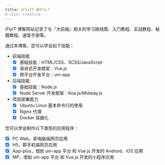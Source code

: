 ```yaml
---
title: iFlyIT 是什么？
# icon: creative
---
```


iFlyIT 博客网站记录了与『大前端』相关的学习路线图、入门教程、实战教程、秘籍教程、速查手册等。

通过本博客，您可以学会如下技能：

- 前端技能
  - [x] 基础技能：HTML/CSS、SCSS/JavaScript
  - [x] 渐进式开发框架：Vue.js
  - [x] 跨平台开发平台：uni-app
- 后端技能
  - [x] 基础技能：Node.js
  - [x] Node Server 开发框架：Koa.js/Midway.js  
- 项目部署能力
  - [x] Ubuntu Linux 基本命令行的使用
  - [x] Nginx 代理
  - [x] Docker 容器化

您可以学会制作以下类型的应用程序：

- [x] PC Web，即电脑端网页应用
- [x] H5，即手机端网页应用
- [x] App-plus，借助 uni-app 平台 和 Vue.js 开发的 Android、iOS 应用
- [x] MP，借助 uni-app 平台 和 Vue.js 开发的小程序应用
